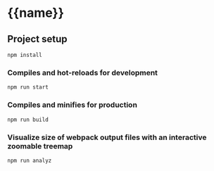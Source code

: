 # {{name}}

## Project setup
```
npm install
```

### Compiles and hot-reloads for development
```
npm run start
```

### Compiles and minifies for production
```
npm run build
```

### Visualize size of webpack output files with an interactive zoomable treemap
```
npm run analyz
```